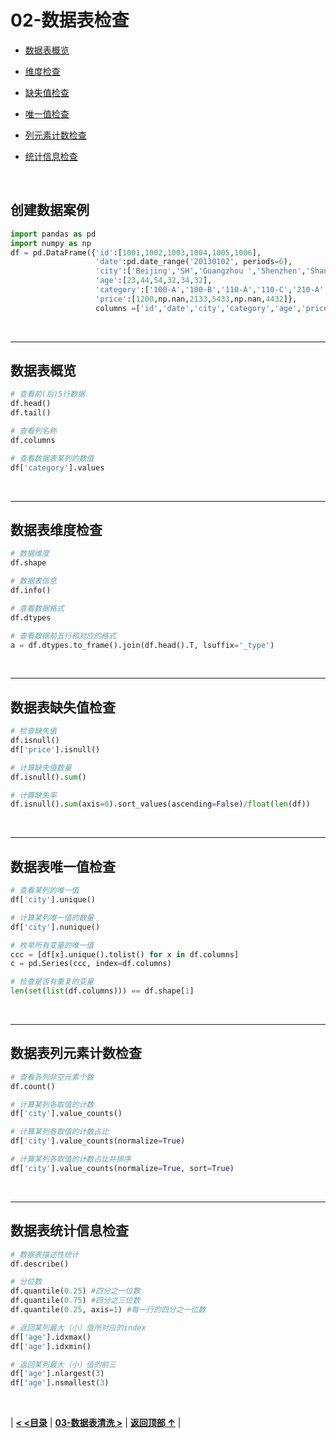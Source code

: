 # 02-数据表检查

- [数据表概览](#数据表概览)
- [维度检查](#数据表维度检查)

- [缺失值检查](#数据表缺失值检查)

- [唯一值检查](#数据表唯一值检查)

- [列元素计数检查](#数据表列元素计数检查)

- [统计信息检查](#数据表统计信息检查)

<br/>

## 创建数据案例

```python
import pandas as pd
import numpy as np
df = pd.DataFrame({'id':[1001,1002,1003,1004,1005,1006], 
                   'date':pd.date_range('20130102', periods=6),
                   'city':['Beijing','SH','Guangzhou ','Shenzhen','Shanghai', 'Beijing'],
                   'age':[23,44,54,32,34,32],
                   'category':['100-A','100-B','110-A','110-C','210-A','130-F'],
                   'price':[1200,np.nan,2133,5433,np.nan,4432]},
                   columns =['id','date','city','category','age','price'])
```

<br/>

------

## 数据表概览

```python
# 查看前(后)5行数据
df.head()
df.tail()

# 查看列名称
df.columns

# 查看数据表某列的数值
df['category'].values
```

<br/>

------

## 数据表维度检查

```python
# 数据维度
df.shape

# 数据表信息
df.info()

# 查看数据格式
df.dtypes

# 查看数据前五行和对应的格式
a = df.dtypes.to_frame().join(df.head().T, lsuffix='_type')
```

<br/>

------

## 数据表缺失值检查

```python
# 检查缺失值
df.isnull()
df['price'].isnull()

# 计算缺失值数量
df.isnull().sum()

# 计算缺失率
df.isnull().sum(axis=0).sort_values(ascending=False)/float(len(df))
```

<br/>

------

## 数据表唯一值检查

```python
# 查看某列的唯一值
df['city'].unique()

# 计算某列唯一值的数量
df['city'].nunique()

# 枚举所有变量的唯一值
ccc = [df[x].unique().tolist() for x in df.columns]
c = pd.Series(ccc, index=df.columns)

# 检查是否有重复的变量
len(set(list(df.columns))) == df.shape[1]
```

<br/>

------

## 数据表列元素计数检查

```python
# 查看各列非空元素个数
df.count()

# 计算某列各取值的计数
df['city'].value_counts()

# 计算某列各取值的计数占比
df['city'].value_counts(normalize=True)

# 计算某列各取值的计数占比并排序
df['city'].value_counts(normalize=True, sort=True)
```

<br/>

------

## 数据表统计信息检查

```python
# 数据表描述性统计 
df.describe()

# 分位数
df.quantile(0.25) #四分之一位数
df.quantile(0.75) #四分之三位数
df.quantile(0.25, axis=1) #每一行的四分之一位数

# 返回某列最大（小）值所对应的index
df['age'].idxmax()
df['age'].idxmin()

# 返回某列最大（小）值的前三
df['age'].nlargest(3)
df['age'].nsmallest(3)
```

<br/>

|  [**< <目录**](./README.md)  |  [**03-数据表清洗 >**](./03-数据表清洗.md)  |  [**返回顶部 ↑**](#02-数据表检查) |